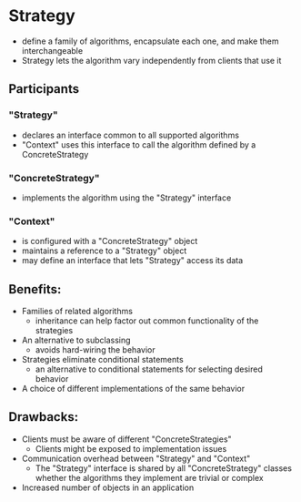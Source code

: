# Strategy

* define a family of algorithms, encapsulate each one, and make them interchangeable
* Strategy lets the algorithm vary independently from clients that use it

## Participants
### "Strategy" 
* declares an interface common to all supported algorithms
* "Context" uses this interface to call the algorithm defined by a ConcreteStrategy
### "ConcreteStrategy"
* implements the algorithm using the "Strategy" interface
### "Context"
* is configured with a "ConcreteStrategy" object
* maintains a reference to a "Strategy" object
* may define an interface that lets "Strategy" access its data

## Benefits:
* Families of related algorithms
  * inheritance can help factor out common functionality of the strategies
* An alternative to subclassing
  * avoids hard-wiring the behavior
* Strategies eliminate conditional statements
  * an alternative to conditional statements for selecting desired behavior
* A choice of different implementations of the same behavior
    
## Drawbacks:
* Clients must be aware of different "ConcreteStrategies"
  * Clients might be exposed to implementation issues
* Communication overhead between "Strategy" and "Context"
  * The "Strategy" interface is shared by all "ConcreteStrategy" classes
    whether the algorithms they implement are trivial or complex
* Increased number of objects in an application
